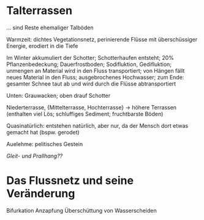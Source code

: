 # Talterrassen
... sind Reste ehemaliger Talböden

Warmzeit: dichtes Vegetationsnetz, perinierende Flüsse mit überschüssiger Energie, erodiert in die Tiefe

Im Winter akkumuliert der Schotter; Schotterhaufen entsteht; 20% Pflanzenbedeckung; Dauerfrostboden; Sodifluktion, Gedifluktion; unmengen an Material wird in den Fluss transportiert; von Hängen fällt neues Material in den Fluss; ausgebrochenes Hochwasser; zum Ende: gesamter Schnee taut ab und wird durch die Flüsse abtransportiert

Unten: Grauwacken; oben drauf Schotter

Niederterrasse, {Mittelterrasse, Hochterrasse} &rarr; höhere Terrassen (enthalten viel Lös; schluffiges Sediment; fruchtbarste Böden)

Quasinatürlich: entstehen natürlich, aber nur, da der Mensch dort etwas gemacht hat (bspw. gerodet)

Auelehme: pelitisches Gestein

*Gleit- und Prallhang??*

# Das Flussnetz und seine Veränderung
Bifurkation
Anzapfung
Überschüttung von Wasserscheiden
